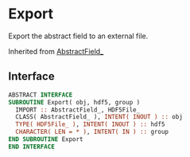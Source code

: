 # Export

Export the abstract field to an external file.

Inherited from [AbstractField_](../AbstractField/Export.md)

## Interface

```fortran
ABSTRACT INTERFACE
SUBROUTINE Export( obj, hdf5, group )
  IMPORT :: AbstractField_, HDF5File_
  CLASS( AbstractField_ ), INTENT( INOUT ) :: obj
  TYPE( HDF5File_ ), INTENT( INOUT ) :: hdf5
  CHARACTER( LEN = * ), INTENT( IN ) :: group
END SUBROUTINE Export
END INTERFACE
```
